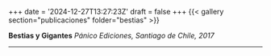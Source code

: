 +++
date = '2024-12-27T13:27:23Z'
draft = false
+++
{{< gallery section="publicaciones" folder="bestias" >}}

**Bestias y Gigantes**
*Pánico Ediciones, Santiago de Chile, 2017*

---
